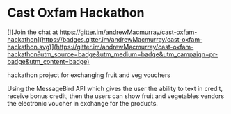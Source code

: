 # Cast Oxfam Hackathon

[![Join the chat at https://gitter.im/andrewMacmurray/cast-oxfam-hackathon](https://badges.gitter.im/andrewMacmurray/cast-oxfam-hackathon.svg)](https://gitter.im/andrewMacmurray/cast-oxfam-hackathon?utm_source=badge&utm_medium=badge&utm_campaign=pr-badge&utm_content=badge)


hackathon project for exchanging fruit and veg vouchers



Using the MessageBird API which gives the user the ability to text in credit, receive bonus credit, then the users can show fruit and vegetables vendors the electronic voucher in exchange for the products.
